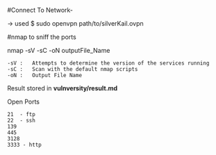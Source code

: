 #Connect To Network-

-> used $ sudo openvpn path/to/silverKail.ovpn

#nmap to sniff the ports 

nmap -sV -sC -oN outputFile_Name  <ip> 

	-sV :	Attempts to determine the version of the services running
	-sC : 	Scan with the default nmap scripts
	-oN :	Output File Name


Result stored in **vulnversity/result.md**

Open Ports
```
21 	- ftp
22 	- ssh
139
445
3128
3333 - http


```

